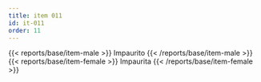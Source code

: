 ```yaml
---
title: item 011
id: it-011
order: 11
---
```

{{< reports/base/item-male >}}
  Impaurito
{{< /reports/base/item-male >}}
{{< reports/base/item-female >}}
  Impaurita
{{< /reports/base/item-female >}}
